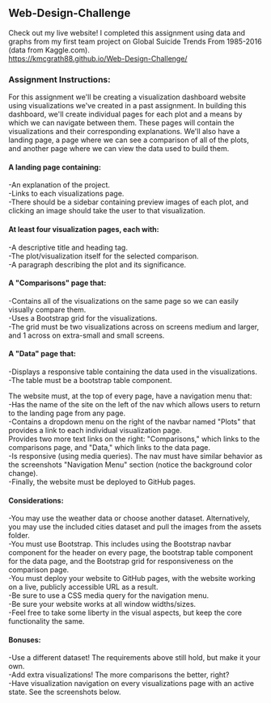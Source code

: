 ## Web-Design-Challenge

Check out my live website! I completed this assignment using data and graphs from my first team project on Global Suicide Trends From 1985-2016 (data from Kaggle.com).<br>
https://kmcgrath88.github.io/Web-Design-Challenge/ 
<br>

### Assignment Instructions:
For this assignment we'll be creating a visualization dashboard website using visualizations we've created in a past assignment. 
In building this dashboard, we'll create individual pages for each plot and a means by which we can navigate between them. These pages will contain the visualizations and their corresponding explanations. We'll also have a landing page, a page where we can see a comparison of all of the plots, and another page where we can view the data used to build them.<br>

#### A landing page containing:<br>
-An explanation of the project.<br>
-Links to each visualizations page. <br>
-There should be a sidebar containing preview images of each plot, and clicking an image should take the user to that visualization.

#### At least four visualization pages, each with:<br>
-A descriptive title and heading tag.<br>
-The plot/visualization itself for the selected comparison.<br>
-A paragraph describing the plot and its significance.<br>

#### A "Comparisons" page that:<br>
-Contains all of the visualizations on the same page so we can easily visually compare them.<br>
-Uses a Bootstrap grid for the visualizations.<br>
-The grid must be two visualizations across on screens medium and larger, and 1 across on extra-small and small screens.<br>

#### A "Data" page that:<br>
-Displays a responsive table containing the data used in the visualizations.<br>
-The table must be a bootstrap table component. <br>

The website must, at the top of every page, have a navigation menu that:<br>
-Has the name of the site on the left of the nav which allows users to return to the landing page from any page.<br>
-Contains a dropdown menu on the right of the navbar named "Plots" that provides a link to each individual visualization page.<br>
Provides two more text links on the right: "Comparisons," which links to the comparisons page, and "Data," which links to the data page.<br>
-Is responsive (using media queries). The nav must have similar behavior as the screenshots "Navigation Menu" section (notice the background color change).<br>
-Finally, the website must be deployed to GitHub pages.<br>

#### Considerations:<br>
-You may use the weather data or choose another dataset. Alternatively, you may use the included cities dataset and pull the images from the assets folder.<br>
-You must use Bootstrap. This includes using the Bootstrap navbar component for the header on every page, the bootstrap table component for the data page, and the Bootstrap grid for responsiveness on the comparison page.<br>
-You must deploy your website to GitHub pages, with the website working on a live, publicly accessible URL as a result.<br>
-Be sure to use a CSS media query for the navigation menu.<br>
-Be sure your website works at all window widths/sizes.<br>
-Feel free to take some liberty in the visual aspects, but keep the core functionality the same.<br>

#### Bonuses:<br>
-Use a different dataset! The requirements above still hold, but make it your own.<br>
-Add extra visualizations! The more comparisons the better, right?<br>
-Have visualization navigation on every visualizations page with an active state. See the screenshots below.<br>